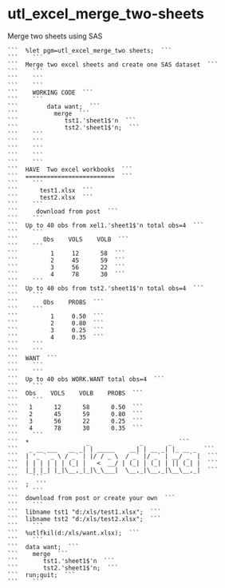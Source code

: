 # utl_excel_merge_two-sheets
Merge two sheets using SAS

    ```  %let pgm=utl_excel_merge_two sheets;  ```
    ```    ```
    ```  Merge two excel sheets and create one SAS dataset  ```
    ```    ```
    ```    ```
    ```    ```
    ```    WORKING CODE  ```
    ```    ```
    ```        data want;  ```
    ```          merge  ```
    ```             tst1.'sheet1$'n  ```
    ```             tst2.'sheet1$'n;  ```
    ```    ```
    ```    ```
    ```    ```
    ```    ```
    ```    ```
    ```  HAVE  Two excel workbooks  ```
    ```  =========================  ```
    ```    ```
    ```      test1.xlsx  ```
    ```      test2.xlsx  ```
    ```    ```
    ```     download from post  ```
    ```    ```
    ```  Up to 40 obs from xel1.'sheet1$'n total obs=4  ```
    ```    ```
    ```       Obs    VOLS    VOLB  ```
    ```    ```
    ```         1     12      58  ```
    ```         2     45      59  ```
    ```         3     56      22  ```
    ```         4     78      30  ```
    ```    ```
    ```  Up to 40 obs from tst2.'sheet1$'n total obs=4  ```
    ```    ```
    ```       Obs    PROBS  ```
    ```    ```
    ```         1     0.50  ```
    ```         2     0.80  ```
    ```         3     0.25  ```
    ```         4     0.35  ```
    ```    ```
    ```    ```
    ```  WANT  ```
    ```    ```
    ```    ```
    ```  Up to 40 obs WORK.WANT total obs=4  ```
    ```    ```
    ```  Obs    VOLS    VOLB    PROBS  ```
    ```    ```
    ```   1      12      58      0.50  ```
    ```   2      45      59      0.80  ```
    ```   3      56      22      0.25  ```
    ```   4      78      30      0.35  ```
    ```    ```
    ```  *                _              _       _  ```
    ```   _ __ ___   __ _| | _____    __| | __ _| |_ __ _  ```
    ```  | '_ ` _ \ / _` | |/ / _ \  / _` |/ _` | __/ _` |  ```
    ```  | | | | | | (_| |   <  __/ | (_| | (_| | || (_| |  ```
    ```  |_| |_| |_|\__,_|_|\_\___|  \__,_|\__,_|\__\__,_|  ```
    ```    ```
    ```  ;  ```
    ```    ```
    ```  download from post or create your own  ```
    ```    ```
    ```  libname tst1 "d:/xls/test1.xlsx";  ```
    ```  libname tst2 "d:/xls/test2.xlsx";  ```
    ```    ```
    ```  %utlfkil(d:/xls/want.xlsx);  ```
    ```    ```
    ```  data want;  ```
    ```    merge  ```
    ```       tst1.'sheet1$'n  ```
    ```       tst2.'sheet1$'n;  ```
    ```  run;quit;  ```
    ```    ```
